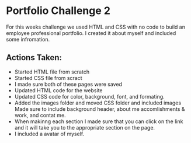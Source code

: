 # Portfolio Challenge 2

For this weeks challenge we used HTML and CSS with no code to build an employee professional portfolio. I created it about myself and included some infromation. 

## Actions Taken:
* Started HTML file from scratch
* Started CSS file from scract
* I made sure both of these pages were saved
* Updated HTML code for the website 
* Updated CSS code for color, background, font, and formating.
* Added the images folder and moved CSS folder and included images
Made sure to include background header, about me accomlishments & work, and contat me.
* When makinng each section I made sure that you can click on the link and it will take you to the appropriate section on the page. 
* I included a avatar of myself. 
 

